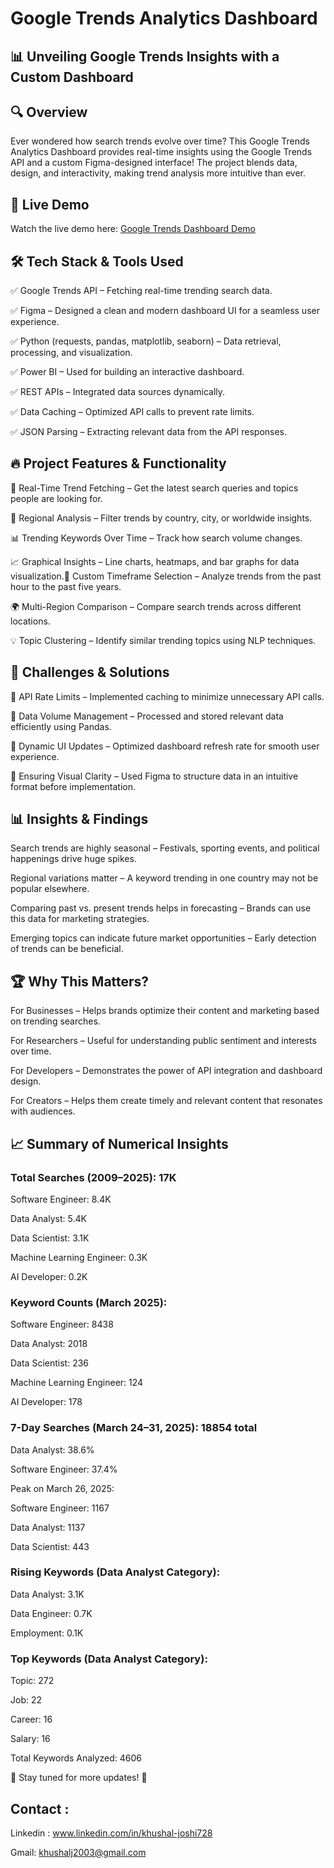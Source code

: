 # Google Trends Analytics Dashboard

## 📊 Unveiling Google Trends Insights with a Custom Dashboard

## 🔍 Overview

Ever wondered how search trends evolve over time? This Google Trends Analytics Dashboard provides real-time insights using the Google Trends API and a custom Figma-designed interface! The project blends data, design, and interactivity, making trend analysis more intuitive than ever.

## 🎥 Live Demo
Watch the live demo here: [Google Trends Dashboard Demo](https://github.com/khushal728/Google_Trends_Dashboard/issues/1#issue-2965792438)

## 🛠 Tech Stack & Tools Used

✅ Google Trends API – Fetching real-time trending search data.

✅ Figma – Designed a clean and modern dashboard UI for a seamless user experience.

✅ Python (requests, pandas, matplotlib, seaborn) – Data retrieval, processing, and visualization.

✅ Power BI  – Used for building an interactive dashboard.

✅ REST APIs – Integrated data sources dynamically.

✅ Data Caching – Optimized API calls to prevent rate limits.

✅ JSON Parsing – Extracting relevant data from the API responses.

## 🔥 Project Features & Functionality

🎯 Real-Time Trend Fetching – Get the latest search queries and topics people are looking for.

📌 Regional Analysis – Filter trends by country, city, or worldwide insights.

📊 Trending Keywords Over Time – Track how search volume changes.

📈 Graphical Insights – Line charts, heatmaps, and bar graphs for data visualization.📡 Custom Timeframe Selection – Analyze trends from the past hour to the past five years.

🌍 Multi-Region Comparison – Compare search trends across different locations.

💡 Topic Clustering – Identify similar trending topics using NLP techniques.

## 🚀 Challenges & Solutions

🔴 API Rate Limits – Implemented caching to minimize unnecessary API calls.

🔴 Data Volume Management – Processed and stored relevant data efficiently using Pandas.

🔴 Dynamic UI Updates – Optimized dashboard refresh rate for smooth user experience.

🔴 Ensuring Visual Clarity – Used Figma to structure data in an intuitive format before implementation.

## 📊 Insights & Findings

Search trends are highly seasonal – Festivals, sporting events, and political happenings drive huge spikes.

Regional variations matter – A keyword trending in one country may not be popular elsewhere.

Comparing past vs. present trends helps in forecasting – Brands can use this data for marketing strategies.

Emerging topics can indicate future market opportunities – Early detection of trends can be beneficial.

## 🏆 Why This Matters?

 For Businesses – Helps brands optimize their content and marketing based on trending searches.

 For Researchers – Useful for understanding public sentiment and interests over time.

 For Developers – Demonstrates the power of API integration and dashboard design.

 For Creators – Helps them create timely and relevant content that resonates with audiences.

## 📈 Summary of Numerical Insights

### Total Searches (2009–2025): 17K

Software Engineer: 8.4K

Data Analyst: 5.4K

Data Scientist: 3.1K

Machine Learning Engineer: 0.3K

AI Developer: 0.2K

### Keyword Counts (March 2025):

Software Engineer: 8438

Data Analyst: 2018

Data Scientist: 236

Machine Learning Engineer: 124

AI Developer: 178

### 7-Day Searches (March 24–31, 2025): 18854 total

Data Analyst: 38.6%

Software Engineer: 37.4%

Peak on March 26, 2025:

Software Engineer: 1167

Data Analyst: 1137

Data Scientist: 443

### Rising Keywords (Data Analyst Category):

Data Analyst: 3.1K

Data Engineer: 0.7K

Employment: 0.1K

### Top Keywords (Data Analyst Category):

Topic: 272

Job: 22

Career: 16

Salary: 16

Total Keywords Analyzed: 4606

📌 Stay tuned for more updates! 🎯

## Contact :

Linkedin : www.linkedin.com/in/khushal-joshi728

Gmail: khushalj2003@gmail.com








